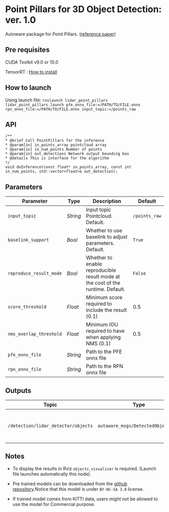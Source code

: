# Point Pillars for 3D Object Detection: ver. 1.0

Autoware package for Point Pillars.  ([reference paper](https://arxiv.org/abs/1812.05784))

## Pre requisites

CUDA Toolkit v9.0 or 10.0

TensorRT : [How to install](https://docs.nvidia.com/deeplearning/sdk/tensorrt-install-guide/index.html#installing)


## How to launch

Using launch file:
`roslaunch lidar_point_pillars lidar_point_pillars.launch pfe_onnx_file:=/PATH/TO/FILE.onnx rpn_onnx_file:=/PATH/TO/FILE.onnx input_topic:=/points_raw`

## API
```
/**
* @brief Call PointPillars for the inference
* @param[in] in_points_array pointcloud array
* @param[in] in_num_points Number of points
* @param[in] out_detections Network output bounding box
* @details This is interface for the algorithm
*/
void doInference(const float* in_points_array, const int in_num_points, std::vector<float>& out_detection);
```

## Parameters

|Parameter| Type| Description|Default|
----------|-----|--------|----|
|`input_topic`|*String*|Input topic Pointcloud. Default.|`/points_raw`|
|`baselink_support`|*Bool*|Whether to use baselink to adjust parameters. Default.|`True`|
|`reproduce_result_mode`|*Bool*|Whether to enable reproducible result mode at the cost of the runtime. Default.|`False`|
|`score_threshold`|*Float*|Minimum score required to include the result (0.1)|0.5|
|`nms_overlap_threshold`|*Float*|Minimum IOU required to have when applying NMS (0.1)|0.5|
|`pfe_onnx_file`|*String* |Path to the PFE onnx file||
|`rpn_onnx_file`|*String* |Path to the RPN onnx file||

## Outputs

|Topic|Type|Description|
|---|---|---|
|`/detection/lidar_detector/objects`|`autoware_msgs/DetectedObjetArray`|Array of Detected Objects in Autoware format|

## Notes

* To display the results in Rviz `objects_visualizer` is required.
(Launch file launches automatically this node).

* Pre trained models can be downloaded from the [github repository](https://github.com/cirpue49/kitti_pretrained_pp).Notice that this model is under `BY-NC-SA 3.0` license.

* If trained model comes from KITTI data, users might not be allowed to use the model for Commercial purpose.
